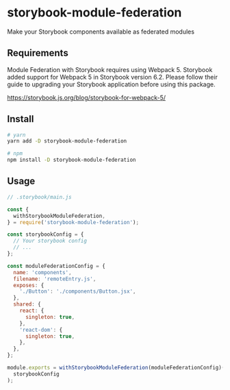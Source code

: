 # storybook-module-federation

Make your Storybook components available as federated modules

## Requirements

Module Federation with Storybook requires using Webpack 5. Storybook added support for Webpack 5 in Storybook version 6.2. Please follow their guide to upgrading your Storybook application before using this package.

https://storybook.js.org/blog/storybook-for-webpack-5/

## Install

```sh
# yarn
yarn add -D storybook-module-federation

# npm
npm install -D storybook-module-federation
```

## Usage

```js
// .storybook/main.js

const {
  withStorybookModuleFederation,
} = require('storybook-module-federation');

const storybookConfig = {
  // Your storybook config
  // ...
};

const moduleFederationConfig = {
  name: 'components',
  filename: 'remoteEntry.js',
  exposes: {
    './Button': './components/Button.jsx',
  },
  shared: {
    react: {
      singleton: true,
    },
    'react-dom': {
      singleton: true,
    },
  },
};

module.exports = withStorybookModuleFederation(moduleFederationConfig)(
  storybookConfig
);
```
